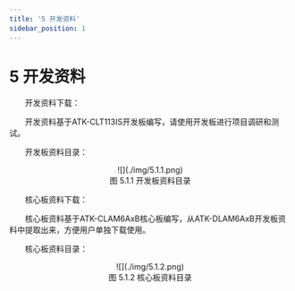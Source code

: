 ```yaml
---
title: '5 开发资料'
sidebar_position: 1
---
```


# 5 开发资料

&emsp;&emsp;开发资料下载：

&emsp;&emsp;开发资料基于ATK-CLT113IS开发板编写，请使用开发板进行项目调研和测试。

&emsp;&emsp;开发板资料目录：


<center>
![](./img/5.1.1.png)<br />
图 5.1.1 开发板资料目录
</center>

&emsp;&emsp;核心板资料下载：

&emsp;&emsp;核心板资料基于ATK-CLAM6AxB核心板编写，从ATK-DLAM6AxB开发板资料中提取出来，方便用户单独下载使用。

&emsp;&emsp;核心板资料目录：

<center>
![](./img/5.1.2.png)<br />
图 5.1.2 核心板资料目录
</center>


